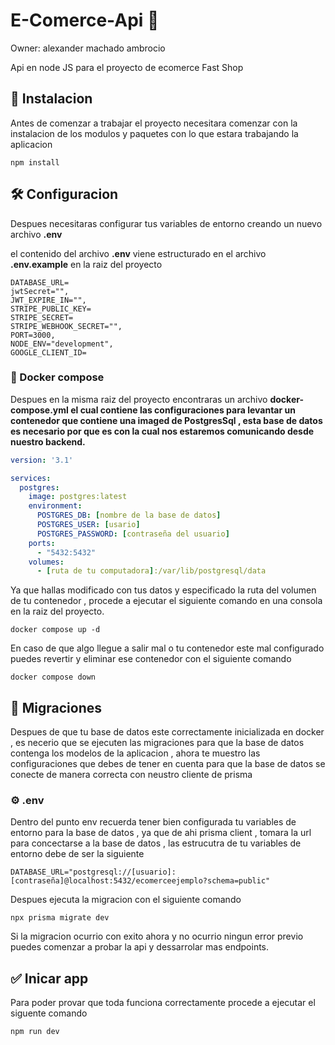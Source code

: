 # E-Comerce-Api 🛒
Owner: alexander machado ambrocio

Api en node JS para el proyecto de ecomerce Fast Shop

## 🔧 Instalacion

Antes de comenzar a trabajar el proyecto necesitara comenzar con la instalacion de los modulos y paquetes con lo que estara trabajando la aplicacion

```
npm install
```

## 🛠️ Configuracion

Despues necesitaras configurar tus variables de entorno creando un nuevo archivo **.env**

el contenido del archivo **.env** viene estructurado en el archivo **.env.example** en la raiz del proyecto

```ebnf
DATABASE_URL=
jwtSecret="",
JWT_EXPIRE_IN="",
STRIPE_PUBLIC_KEY=
STRIPE_SECRET=
STRIPE_WEBHOOK_SECRET="",
PORT=3000,
NODE_ENV="development",
GOOGLE_CLIENT_ID=
```

### 🐬 Docker compose

Despues en la misma raiz del proyecto encontraras un archivo **docker-compose.yml el cual contiene las configuraciones para levantar un contenedor que contiene una imaged de PostgresSql , esta base de datos es necesario por que es con la cual nos estaremos comunicando desde nuestro backend.**

```yaml
version: '3.1'

services:
  postgres:
    image: postgres:latest
    environment:
      POSTGRES_DB: [nombre de la base de datos]
      POSTGRES_USER: [usario]
      POSTGRES_PASSWORD: [contraseña del usuario]
    ports:
      - "5432:5432"
    volumes:
      - [ruta de tu computadora]:/var/lib/postgresql/data
```

Ya que hallas modificado con tus datos y especificado la ruta del volumen de tu contenedor , procede a ejecutar el siguiente comando en una consola en la raiz del proyecto.

```
docker compose up -d
```

En caso de que algo llegue a salir mal o tu contenedor este mal configurado puedes revertir y eliminar ese contenedor con el siguiente comando

```
docker compose down
```

## 🦜 Migraciones

Despues de que tu base de datos este correctamente inicializada en docker , es necerio que se ejecuten las migraciones para que la base de datos contenga los modelos de la aplicacion , ahora te muestro las configuraciones que debes de tener en cuenta para que la base de datos se conecte de manera correcta con neustro cliente de prisma

### ⚙️ .env

Dentro del punto env recuerda tener bien configurada tu variables de entorno para la base de datos , ya que de ahi prisma client , tomara la url para concectarse a la base de datos , las estrucutra de tu variables de entorno debe de ser la siguiente

```ebnf
DATABASE_URL="postgresql://[usuario]:[contraseña]@localhost:5432/ecomerceejemplo?schema=public"
```

Despues ejecuta la migracion con el siguiente comando

```
npx prisma migrate dev
```

Si la migracion ocurrio con exito ahora y no ocurrio ningun error previo puedes comenzar a probar la api y dessarrolar mas endpoints.

## ✅ Inicar app

Para poder provar que toda funciona correctamente procede a ejecutar el siguente comando

```
npm run dev
```


